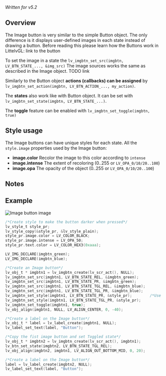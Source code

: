 _Written for v5.2_

## Overview

The Image button is very similar to the simple Button object. The only difference is it displays user-defined images in each state instead of drawing a button. Before reading this please learn how the Buttons work in LittelvGL: link to the button

To set the image in a state the `lv_imgbtn_set_src(imgbtn, LV_BTN_STATE_..., &img_src)` The image sources works the same as described in the Image object. TODO link

Similarly to the Button object **actions (callbacks) can be assigned** by `lv_imgbtn_set_action(imgbtn, LV_BTN_ACTION_..., my_action)`.

The **states** also work like with Button object. It can be set with `lv_imgbtn_set_state(imgbtn, LV_BTN_STATE_...)`. 

The **toggle** feature can be enabled with `lv_imgbtn_set_toggle(imgbtn, true)`

## Style usage
The Image buttons can have unique styles for each state. All the `style.image` properties used by the Image button:
- **image.color** Recolor the image to this color according to `intense`
- **image.intense** The extent of recoloring (0..255 or `LV_OPA_0/10/20..100`)
- **image.opa** The opacity of the object (0..255 or `LV_OPA_0/10/20..100`)

## Notes


## Example
![Image button image](http://docs.littlevgl.com/img/image-button-lv_imgbtn.png)
```c
/*Create style to make the button darker when pressed*/
lv_style_t style_pr;
lv_style_copy(&style_pr, &lv_style_plain);
style_pr.image.color = LV_COLOR_BLACK;
style_pr.image.intense = LV_OPA_50;
style_pr.text.color = LV_COLOR_HEX3(0xaaa);

LV_IMG_DECLARE(imgbtn_green);
LV_IMG_DECLARE(imgbtn_blue);

/*Create an Image button*/
lv_obj_t * imgbtn1 = lv_imgbtn_create(lv_scr_act(), NULL);
lv_imgbtn_set_src(imgbtn1, LV_BTN_STATE_REL, &imgbtn_green);
lv_imgbtn_set_src(imgbtn1, LV_BTN_STATE_PR, &imgbtn_green);
lv_imgbtn_set_src(imgbtn1, LV_BTN_STATE_TGL_REL, &imgbtn_blue);
lv_imgbtn_set_src(imgbtn1, LV_BTN_STATE_TGL_PR, &imgbtn_blue);
lv_imgbtn_set_style(imgbtn1, LV_BTN_STATE_PR, &style_pr);        /*Use the darker style in the pressed state*/
lv_imgbtn_set_style(imgbtn1, LV_BTN_STATE_TGL_PR, &style_pr);
lv_imgbtn_set_toggle(imgbtn1, true);
lv_obj_align(imgbtn1, NULL, LV_ALIGN_CENTER, 0, -40);

/*Create a label on the Image button*/
lv_obj_t * label = lv_label_create(imgbtn1, NULL);
lv_label_set_text(label, "Button");

/*Copy the fist image button and set Toggled state*/
lv_obj_t * imgbtn2 = lv_imgbtn_create(lv_scr_act(), imgbtn1);
lv_btn_set_state(imgbtn2, LV_BTN_STATE_TGL_REL);
lv_obj_align(imgbtn2, imgbtn1, LV_ALIGN_OUT_BOTTOM_MID, 0, 20);

/*Create a label on the Image button*/
label = lv_label_create(imgbtn2, NULL);
lv_label_set_text(label, "Button");

```

